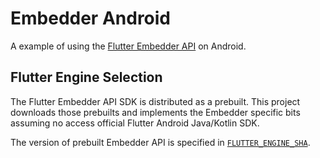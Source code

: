 # Embedder Android

A example of using the [Flutter Embedder API](https://github.com/flutter/flutter/blob/master/engine/src/flutter/docs/Custom-Flutter-Engine-Embedders.md) on Android.

## Flutter Engine Selection

The Flutter Embedder API SDK is distributed as a prebuilt. This project downloads those prebuilts and implements the Embedder specific bits assuming no access official Flutter Android Java/Kotlin SDK.

The version of prebuilt Embedder API is specified in [`FLUTTER_ENGINE_SHA`](app/src/main/cpp/CMakeLists.txt).
